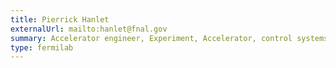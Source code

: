```yaml
---
title: Pierrick Hanlet
externalUrl: mailto:hanlet@fnal.gov
summary: Accelerator engineer, Experiment, Accelerator, control systems engineering
type: fermilab
---
```

